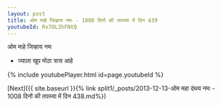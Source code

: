 ```yaml
---
layout: post
title: ओम माहे जिव्हाय नमः - 1008 दिनों की तपस्या में दिन 439
youtubeId: Rx7OL3hFNtQ
---
```

 
 
 ओम माहे जिव्हाय नमः  
 
 -  ज्याला खूप मोठा त्रास आहे 
 
  
 
  
 
 
 
 
 
 


{% include youtubePlayer.html id=page.youtubeId %}
 
[Next]({{ site.baseurl }}{% link  split1/_posts/2013-12-13-ओम महा दंथय नमः - 1008 दिनों की तपस्या में दिन 438.md%})
 
